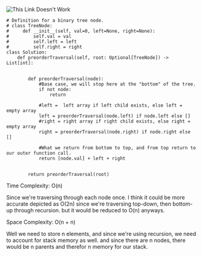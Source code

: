 ![This Link Doesn't Work](https://cdn.discordapp.com/attachments/707311202547662963/1020924208714362921/unknown.png)

```python3
# Definition for a binary tree node.
# class TreeNode:
#     def __init__(self, val=0, left=None, right=None):
#         self.val = val
#         self.left = left
#         self.right = right
class Solution:
    def preorderTraversal(self, root: Optional[TreeNode]) -> List[int]:
        
        
        def preorderTraversal(node):
            #Base case, we will stop here at the "bottom" of the tree.
            if not node:
                return
            
            #left =  left array if left child exists, else left = empty array
            left = preorderTraversal(node.left) if node.left else []
            #right = right array if right child exists, else right = empty array
            right = preorderTraversal(node.right) if node.right else []
            
            #What we return from bottom to top, and from top return to our outer function call.
            return [node.val] + left + right
        
        
        return preorderTraversal(root)
```

<p>Time Complexity: O(n)</p>
Since we're traversing through each node once. I think it could be more accurate depicted as O(2n)
since we're traversing top-down, then bottom-up through recursion. but it would be reduced to O(n)
anyways.

<p>Space Complexity: O(n + n)</p>
Well we need to store n elements, and since we're using recursion, we need to account for
stack memory as well. and since there are n nodes, there would be n parents and therefor n memory
for our stack.